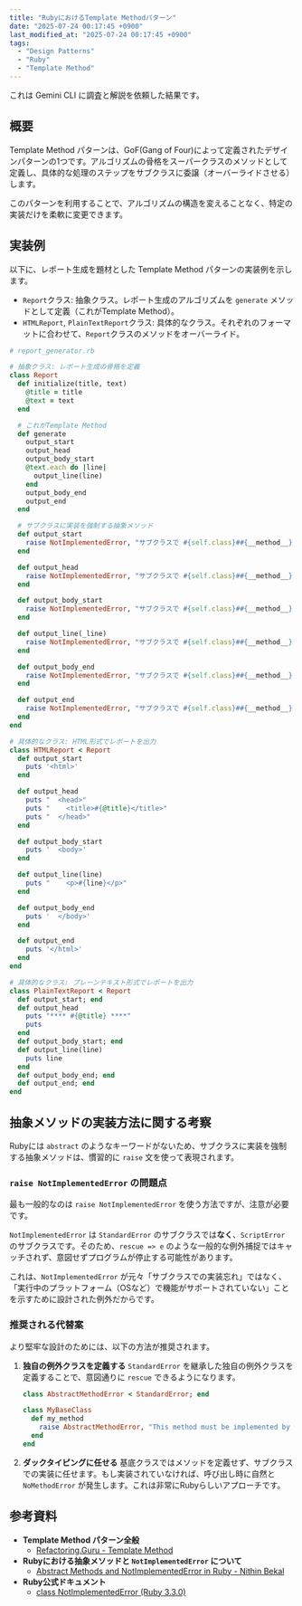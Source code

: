 ```yaml
---
title: "RubyにおけるTemplate Methodパターン"
date: "2025-07-24 00:17:45 +0900"
last_modified_at: "2025-07-24 00:17:45 +0900"
tags: 
  - "Design Patterns"
  - "Ruby"
  - "Template Method"
---
```


これは Gemini CLI に調査と解説を依頼した結果です。

## 概要

Template Method パターンは、GoF(Gang of Four)によって定義されたデザインパターンの1つです。アルゴリズムの骨格をスーパークラスのメソッドとして定義し、具体的な処理のステップをサブクラスに委譲（オーバーライドさせる）します。

このパターンを利用することで、アルゴリズムの構造を変えることなく、特定の実装だけを柔軟に変更できます。

## 実装例

以下に、レポート生成を題材とした Template Method パターンの実装例を示します。

- `Report`クラス: 抽象クラス。レポート生成のアルゴリズムを `generate` メソッドとして定義（これがTemplate Method）。
- `HTMLReport`, `PlainTextReport`クラス: 具体的なクラス。それぞれのフォーマットに合わせて、`Report`クラスのメソッドをオーバーライド。

```ruby
# report_generator.rb

# 抽象クラス: レポート生成の骨格を定義
class Report
  def initialize(title, text)
    @title = title
    @text = text
  end

  # これがTemplate Method
  def generate
    output_start
    output_head
    output_body_start
    @text.each do |line|
      output_line(line)
    end
    output_body_end
    output_end
  end

  # サブクラスに実装を強制する抽象メソッド
  def output_start
    raise NotImplementedError, "サブクラスで #{self.class}##{__method__} を実装してください"
  end

  def output_head
    raise NotImplementedError, "サブクラスで #{self.class}##{__method__} を実装してください"
  end

  def output_body_start
    raise NotImplementedError, "サブクラスで #{self.class}##{__method__} を実装してください"
  end

  def output_line(_line)
    raise NotImplementedError, "サブクラスで #{self.class}##{__method__} を実装してください"
  end

  def output_body_end
    raise NotImplementedError, "サブクラスで #{self.class}##{__method__} を実装してください"
  end

  def output_end
    raise NotImplementedError, "サブクラスで #{self.class}##{__method__} を実装してください"
  end
end

# 具体的なクラス: HTML形式でレポートを出力
class HTMLReport < Report
  def output_start
    puts '<html>'
  end

  def output_head
    puts "  <head>"
    puts "    <title>#{@title}</title>"
    puts "  </head>"
  end

  def output_body_start
    puts '  <body>'
  end

  def output_line(line)
    puts "    <p>#{line}</p>"
  end

  def output_body_end
    puts '  </body>'
  end

  def output_end
    puts '</html>'
  end
end

# 具体的なクラス: プレーンテキスト形式でレポートを出力
class PlainTextReport < Report
  def output_start; end
  def output_head
    puts "**** #{@title} ****"
    puts
  end
  def output_body_start; end
  def output_line(line)
    puts line
  end
  def output_body_end; end
  def output_end; end
end
```

## 抽象メソッドの実装方法に関する考察

Rubyには `abstract` のようなキーワードがないため、サブクラスに実装を強制する抽象メソッドは、慣習的に `raise` 文を使って表現されます。

### `raise NotImplementedError` の問題点

最も一般的なのは `raise NotImplementedError` を使う方法ですが、注意が必要です。

`NotImplementedError` は `StandardError` のサブクラスでは**なく**、`ScriptError` のサブクラスです。そのため、`rescue => e` のような一般的な例外捕捉ではキャッチされず、意図せずプログラムが停止する可能性があります。

これは、`NotImplementedError` が元々「サブクラスでの実装忘れ」ではなく、「実行中のプラットフォーム（OSなど）で機能がサポートされていない」ことを示すために設計された例外だからです。

### 推奨される代替案

より堅牢な設計のためには、以下の方法が推奨されます。

1.  **独自の例外クラスを定義する**
    `StandardError` を継承した独自の例外クラスを定義することで、意図通りに `rescue` できるようになります。

    ```ruby
    class AbstractMethodError < StandardError; end

    class MyBaseClass
      def my_method
        raise AbstractMethodError, "This method must be implemented by a subclass"
      end
    end
    ```

2.  **ダックタイピングに任せる**
    基底クラスではメソッドを定義せず、サブクラスでの実装に任せます。もし実装されていなければ、呼び出し時に自然と `NoMethodError` が発生します。これは非常にRubyらしいアプローチです。

## 参考資料

- **Template Method パターン全般**
  - [Refactoring.Guru - Template Method](https://refactoring.guru/ja/design-patterns/template-method/ruby/example)
- **Rubyにおける抽象メソッドと `NotImplementedError` について**
  - [Abstract Methods and NotImplementedError in Ruby - Nithin Bekal](https://nithinbekal.com/posts/abstract-methods-notimplementederror-ruby/)
- **Ruby公式ドキュメント**
  - [class NotImplementedError (Ruby 3.3.0)](https://docs.ruby-lang.org/ja/latest/class/NotImplementedError.html)
